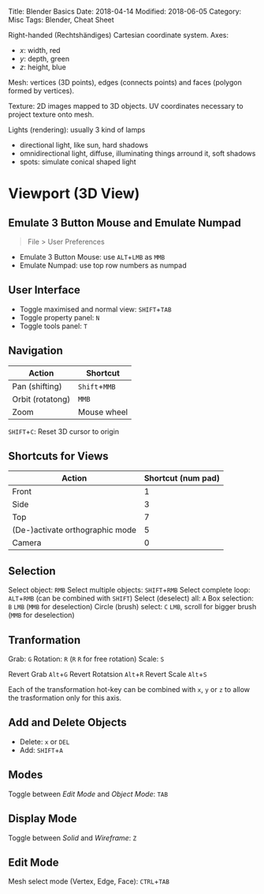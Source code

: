 Title: Blender Basics
Date: 2018-04-14
Modified: 2018-06-05
Category: Misc
Tags: Blender, Cheat Sheet



Right-handed (Rechtshändiges) Cartesian coordinate system. Axes:

- $x$: width, red
- $y$: depth, green
- $z$: height, blue

Mesh: vertices (3D points), edges (connects points) and faces (polygon formed by vertices).

Texture: 2D images mapped to 3D objects. UV coordinates necessary to project texture onto mesh.

Lights (rendering): usually 3 kind of lamps

- directional light, like sun, hard shadows
- omnidirectional light, diffuse, illuminating things arround it, soft shadows
- spots: simulate conical shaped light


# Viewport (3D View)

## Emulate 3 Button Mouse and Emulate Numpad

> File > User Preferences

- Emulate 3 Button Mouse: use `ALT`+`LMB` as `MMB`
- Emulate Numpad: use top row numbers as numpad

## User Interface

- Toggle maximised and normal view: `SHIFT`+`TAB`
- Toggle property panel: `N`
- Toggle tools panel: `T`


## Navigation

| Action           | Shortcut      |
|------------------|---------------|
| Pan (shifting)   | `Shift`+`MMB` |
| Orbit (rotatong) | `MMB`         |
| Zoom             | Mouse wheel   |


`SHIFT`+`C`: Reset 3D cursor to origin

## Shortcuts for Views

| Action    | Shortcut (num pad)  |
|-----------|---------------------|
| Front     |                 1   |
| Side      |                 3   |
| Top       |                 7   |
| (De-)activate orthographic mode | 5 |
| Camera    |                 0   |


## Selection

Select object: `RMB`
Select multiple objects: `SHIFT`+`RMB`
Select complete loop: `ALT`+`RMB` (can be combined with `SHIFT`)
Select (deselect) all: `A`
Box selection: `B` `LMB` (`MMB` for deselection)
Circle (brush) select: `C` `LMB`, scroll for bigger brush (`MMB` for deselection)

## Tranformation

Grab: `G`
Rotation: `R` (`R` `R` for free rotation)
Scale: `S`

Revert Grab `Alt`+`G`
Revert Rotatsion `Alt`+`R`
Revert Scale `Alt`+`S`

Each of the transformation hot-key can be combined with `x`, `y` or `z` to allow the trasformation only for this axis.

## Add and Delete Objects

- Delete: `x` or `DEL`
- Add: `SHIFT`+`A`


## Modes

Toggle between *Edit Mode* and *Object Mode*: `TAB`


## Display Mode

Toggle between *Solid* and *Wireframe*: `Z`

## Edit Mode

Mesh select mode (Vertex, Edge, Face): `CTRL`+`TAB`



